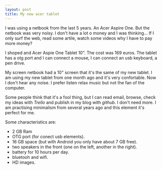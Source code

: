 ```yaml
---
layout: post
title: My new acer tablet
---
```


I was using a netbook from the last 5 years. An Acer Aspire One. But the netbook was
very noisy. I don't have a lot o money and I was thinking... If I only surf the web,
 read some artile, watch some videos why I have to pay more money?
 
 I shoped and Acer Aspie One Tablet 10". The cost was 169 euros. The tablet has a
 otg port and I can connect a mouse, I can connect an usb keyboard, a pen drive.
 
 My screen netbook had a 10" screen that it's the same of my new tablet. I am using 
 my new tablet from one month ago and it's very confortable. Now I don't hear any noise. 
 I prefer listen relax music but not the fan of the computer.
 
 Some people think that it's a fool thing, but I can read email, browse, check my ideas with 
 *Trello* and publish in my blog with *github*. I don't need more. I am practising
 minimalism from several years ago and this element it's perfect for me.
 
 Some characteristics are:
 
 - 2 GB Ram
 - OTG port (for conect usb elements).
 - 16 GB space (but with Android you only have about 7 GB free).
 - two speakers in the front (one on the left, another in the right).
 - battery for 10 hours per day.
 - bluetooh and wifi.
 - HD images.
